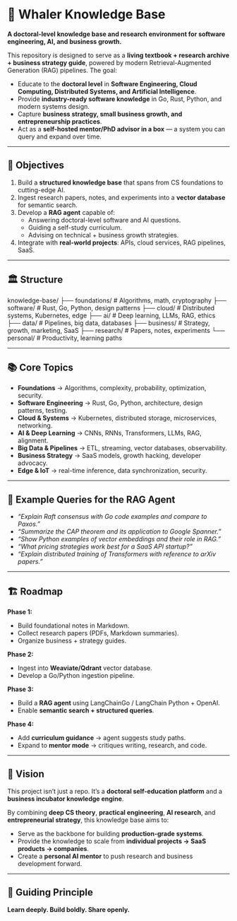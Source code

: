 # 🐋 Whaler Knowledge Base

**A doctoral-level knowledge base and research environment for software engineering, AI, and business growth.**

This repository is designed to serve as a **living textbook + research archive + business strategy guide**, powered by modern Retrieval-Augmented Generation (RAG) pipelines. The goal:  
- Educate to the **doctoral level** in **Software Engineering, Cloud Computing, Distributed Systems, and Artificial Intelligence**.  
- Provide **industry-ready software knowledge** in Go, Rust, Python, and modern systems design.  
- Capture **business strategy, small business growth, and entrepreneurship practices**.  
- Act as a **self-hosted mentor/PhD advisor in a box** — a system you can query and expand over time.  

---

## 🎯 Objectives
1. Build a **structured knowledge base** that spans from CS foundations to cutting-edge AI.  
2. Ingest research papers, notes, and experiments into a **vector database** for semantic search.  
3. Develop a **RAG agent** capable of:  
   - Answering doctoral-level software and AI questions.  
   - Guiding a self-study curriculum.  
   - Advising on technical + business growth strategies.  
4. Integrate with **real-world projects**: APIs, cloud services, RAG pipelines, SaaS.  

---

## 🏛 Structure

knowledge-base/
├── foundations/ # Algorithms, math, cryptography
├── software/ # Rust, Go, Python, design patterns
├── cloud/ # Distributed systems, Kubernetes, edge
├── ai/ # Deep learning, LLMs, RAG, ethics
├── data/ # Pipelines, big data, databases
├── business/ # Strategy, growth, marketing, SaaS
├── research/ # Papers, notes, experiments
└── personal/ # Productivity, learning paths


---

## 📚 Core Topics

- **Foundations** → Algorithms, complexity, probability, optimization, security.  
- **Software Engineering** → Rust, Go, Python, architecture, design patterns, testing.  
- **Cloud & Systems** → Kubernetes, distributed storage, microservices, networking.  
- **AI & Deep Learning** → CNNs, RNNs, Transformers, LLMs, RAG, alignment.  
- **Big Data & Pipelines** → ETL, streaming, vector databases, observability.  
- **Business Strategy** → SaaS models, growth hacking, developer advocacy.  
- **Edge & IoT** → real-time inference, data synchronization, security.  

---

## 🧠 Example Queries for the RAG Agent
- *“Explain Raft consensus with Go code examples and compare to Paxos.”*  
- *“Summarize the CAP theorem and its application to Google Spanner.”*  
- *“Show Python examples of vector embeddings and their role in RAG.”*  
- *“What pricing strategies work best for a SaaS API startup?”*  
- *“Explain distributed training of Transformers with reference to arXiv papers.”*  

---

## 🏗 Roadmap

**Phase 1:**  
- Build foundational notes in Markdown.  
- Collect research papers (PDFs, Markdown summaries).  
- Organize business + strategy guides.  

**Phase 2:**  
- Ingest into **Weaviate/Qdrant** vector database.  
- Develop a Go/Python ingestion pipeline.  

**Phase 3:**  
- Build a **RAG agent** using LangChainGo / LangChain Python + OpenAI.  
- Enable **semantic search + structured queries**.  

**Phase 4:**  
- Add **curriculum guidance** → agent suggests study paths.  
- Expand to **mentor mode** → critiques writing, research, and code.  

---

## 🚀 Vision

This project isn’t just a repo. It’s a **doctoral self-education platform** and a **business incubator knowledge engine**.  

By combining **deep CS theory**, **practical engineering**, **AI research**, and **entrepreneurial strategy**, this knowledge base aims to:  

- Serve as the backbone for building **production-grade systems**.  
- Provide the knowledge to scale from **individual projects → SaaS products → companies**.  
- Create a **personal AI mentor** to push research and business development forward.  

---

## 🔑 Guiding Principle
**Learn deeply. Build boldly. Share openly.**  

